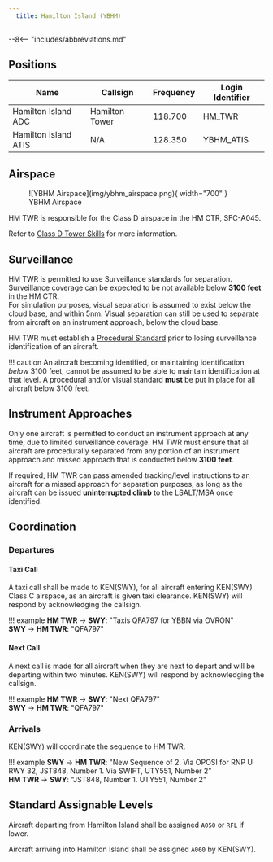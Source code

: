 ```yaml
---
  title: Hamilton Island (YBHM)
---
```


--8<-- "includes/abbreviations.md"

## Positions

| Name | Callsign | Frequency | Login Identifier |
| ---- | -------- | --------- | ---------------- |
| Hamilton Island ADC | Hamilton Tower | 118.700 | HM_TWR |
| Hamilton Island ATIS | N/A | 128.350 | YBHM_ATIS |

## Airspace

<figure markdown>
![YBHM Airspace](img/ybhm_airspace.png){ width="700" }
  <figcaption>YBHM Airspace</figcaption>
</figure>

HM TWR is responsible for the Class D airspace in the HM CTR, SFC-A045.

Refer to [Class D Tower Skills](../../controller-skills/classdtwr/) for more information.

## Surveillance
HM TWR is permitted to use Surveillance standards for separation. Surveillance coverage can be expected to be not available below **3100 feet** in the HM CTR.  
For simulation purposes, visual separation is assumed to exist below the cloud base, and within 5nm. Visual separation can still be used to separate from aircraft on an instrument approach, below the cloud base.

HM TWR must establish a [Procedural Standard](../../controller-skills/classdtwr/#standards) prior to losing surveillance identification of an aircraft.

!!! caution
    An aircraft becoming identified, or maintaining identification, *below* 3100 feet, cannot be assumed to be able to maintain identification at that level. A procedural and/or visual standard **must** be put in place for all aircraft below 3100 feet.
## Instrument Approaches
Only one aircraft is permitted to conduct an instrument approach at any time, due to limited surveillance coverage. HM TWR must ensure that all aircraft are procedurally separated from any portion of an instrument approach and missed approach that is conducted below **3100 feet**.  

If required, HM TWR can pass amended tracking/level instructions to an aircraft for a missed approach for separation purposes, as long as the aircraft can be issued **uninterrupted climb** to the LSALT/MSA once identified.

## Coordination
### Departures
#### Taxi Call
A taxi call shall be made to KEN(SWY), for all aircraft entering KEN(SWY) Class C airspace, as an aircraft is given taxi clearance. KEN(SWY) will respond by acknowledging the callsign.

!!! example
    **HM TWR** -> **SWY**: "Taxis QFA797 for YBBN via OVRON"  
    **SWY** -> **HM TWR**: "QFA797"  

#### Next Call
A next call is made for all aircraft when they are next to depart and will be departing within two minutes. KEN(SWY) will respond by acknowledging the callsign.

!!! example
    **HM TWR** -> **SWY**: "Next QFA797"  
    **SWY** -> **HM TWR**: "QFA797"  

### Arrivals
KEN(SWY) will coordinate the sequence to HM TWR.

!!! example
    **SWY** -> **HM TWR**: "New Sequence of 2. Via OPOSI for RNP U RWY 32, JST848, Number 1. Via SWIFT, UTY551, Number 2”  
    **HM TWR** -> **SWY**: "JST848, Number 1. UTY551, Number 2"  


## Standard Assignable Levels

Aircraft departing from Hamilton Island shall be assigned `A050` or `RFL` if lower.

Aircraft arriving into Hamilton Island shall be assigned `A060` by KEN(SWY).